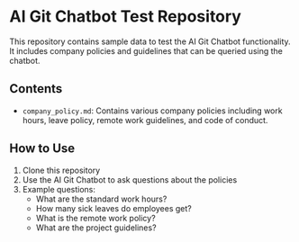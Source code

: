 # AI Git Chatbot Test Repository

This repository contains sample data to test the AI Git Chatbot functionality. It includes company policies and guidelines that can be queried using the chatbot.

## Contents
- `company_policy.md`: Contains various company policies including work hours, leave policy, remote work guidelines, and code of conduct.

## How to Use
1. Clone this repository
2. Use the AI Git Chatbot to ask questions about the policies
3. Example questions:
   - What are the standard work hours?
   - How many sick leaves do employees get?
   - What is the remote work policy?
   - What are the project guidelines?
